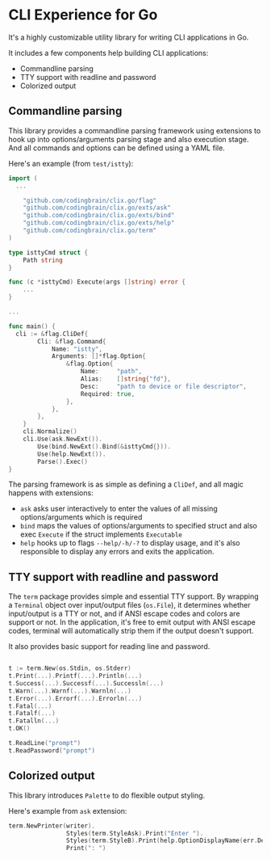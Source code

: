 # CLI Experience for Go

It's a highly customizable utility library for writing CLI applications in Go.

It includes a few components help building CLI applications:

- Commandline parsing
- TTY support with readline and password
- Colorized output

## Commandline parsing

This library provides a commandline parsing framework using extensions to hook up
into options/arguments parsing stage and also execution stage.
And all commands and options can be defined using a YAML file.

Here's an example (from `test/istty`):

```go
import (
  ...

	"github.com/codingbrain/clix.go/flag"
	"github.com/codingbrain/clix.go/exts/ask"
	"github.com/codingbrain/clix.go/exts/bind"
	"github.com/codingbrain/clix.go/exts/help"
	"github.com/codingbrain/clix.go/term"
)

type isttyCmd struct {
	Path string
}

func (c *isttyCmd) Execute(args []string) error {
	...
}

...

func main() {
  cli := &flag.CliDef{
		Cli: &flag.Command{
			Name: "istty",
			Arguments: []*flag.Option{
				&flag.Option{
					Name:     "path",
					Alias:    []string{"fd"},
					Desc:     "path to device or file descriptor",
					Required: true,
				},
			},
		},
	}
	cli.Normalize()
	cli.Use(ask.NewExt()).
		Use(bind.NewExt().Bind(&isttyCmd{})).
		Use(help.NewExt()).
		Parse().Exec()
}
```

The parsing framework is as simple as defining a `CliDef`, and all magic happens with extensions:

- `ask` asks user interactively to enter the values of all missing options/arguments which is required
- `bind` maps the values of options/arguments to specified struct and also exec `Execute` if the struct implements `Executable`
- `help` hooks up to flags `--help/-h/-?` to display usage, and it's also responsible to display any errors and exits the application.

## TTY support with readline and password

The `term` package provides simple and essential TTY support.
By wrapping a `Terminal` object over input/output files (`os.File`),
it determines whether input/output is a TTY or not,
and if ANSI escape codes and colors are support or not.
In the application, it's free to emit output with ANSI escape codes,
terminal will automatically strip them if the output doesn't support.

It also provides basic support for reading line and password.

```go

t := term.New(os.Stdin, os.Stderr)
t.Print(...).Printf(...).Println(...)
t.Success(...).Successf(...).Successln(...)
t.Warn(...).Warnf(...).Warnln(...)
t.Error(...).Errorf(...).Errorln(...)
t.Fatal(...)
t.Fatalf(...)
t.Fatalln(...)
t.OK()

t.ReadLine("prompt")
t.ReadPassword("prompt")
```

## Colorized output

This library introduces `Palette` to do flexible output styling.

Here's example from `ask` extension:

```go
term.NewPrinter(writer).
				Styles(term.StyleAsk).Print("Enter ").
				Styles(term.StyleB).Print(help.OptionDisplayName(err.Def)).Pop().
				Print(": ")
```
